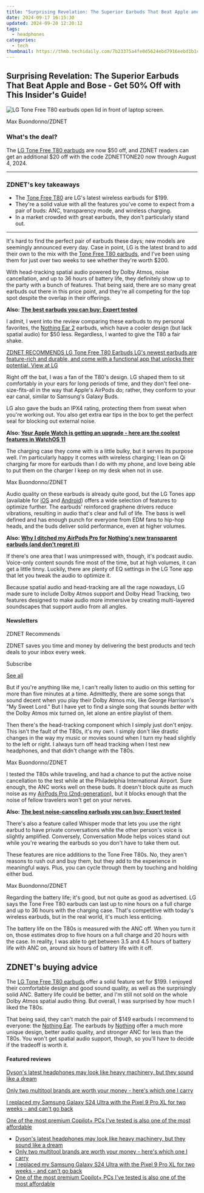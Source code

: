 ```yaml
---
title: "Surprising Revelation: The Superior Earbuds That Beat Apple and Bose - Get 50%% Off with This Insider's Guide!"
date: 2024-09-17 16:15:30
updated: 2024-09-20 12:20:12
tags:
  - headphones
categories:
  - tech
thumbnail: https://thmb.techidaily.com/7b23375a4fe0d5624ebd7916eebd1b1cd35125f11689279abfa2fa088d107ba8.jpg
---
```


## Surprising Revelation: The Superior Earbuds That Beat Apple and Bose - Get 50% Off with This Insider's Guide!

![LG Tone Free T80 earbuds open lid in front of laptop screen.](https://www.zdnet.com/a/img/resize/5e430906ecdfc7b7dfc3a2212e2582fa3ecfa064/2024/06/07/7d91d300-7d7d-4fdf-b14d-3b9348f7be06/lg-tone-free-t80-earbuds-zdnet-5.jpg?auto=webp&width=1280)

Max Buondonno/ZDNET

### What's the deal?

The [LG Tone Free T80 earbuds](https://www.jdoqocy.com/click-9041660-15865906-1721856070000?sid=zd-%5F%5FCOM%5FCLICK%5FID%5F%5F-dtp) are now $50 off, and ZDNET readers can get an additional $20 off with the code ZDNETTONE20 now through August 4, 2024\. 

---

### ZDNET's key takeaways

* The [Tone Free T80](https://www.jdoqocy.com/click-9041660-15865906-1721856070000?sid=zd-%5F%5FCOM%5FCLICK%5FID%5F%5F-dtp) are LG's latest wireless earbuds for $199\.
* They're a solid value with all the features you've come to expect from a pair of buds: ANC, transparency mode, and wireless charging.
* In a market crowded with great earbuds, they don't particularly stand out.

---

It's hard to find the perfect pair of earbuds these days; new models are seemingly announced every day. Case in point, LG is the latest brand to add their own to the mix with the [Tone Free T80 earbuds](https://www.jdoqocy.com/click-9041660-15865906-1721856070000?sid=zd-%5F%5FCOM%5FCLICK%5FID%5F%5F-dtp), and I've been using them for just over two weeks to see whether they're worth $200\. 

With head-tracking spatial audio powered by Dolby Atmos, noise cancellation, and up to 36 hours of battery life, they definitely show up to the party with a bunch of features. That being said, there are so many great earbuds out there in this price point, and they're all competing for the top spot despite the overlap in their offerings. 

**Also:** [**The best earbuds you can buy: Expert tested**](https://www.zdnet.com/article/best-earbuds/)

I admit, I went into the review comparing these earbuds to my personal favorites, the [Nothing Ear 2](https://www.zdnet.com/article/why-i-ditched-my-airpods-pro-for-nothings-new-transparent-earbuds-and-dont-regret-it/) earbuds, which have a cooler design (but lack spatial audio) for $50 less. Regardless, I wanted to give the T80 a fair shake. 

[ZDNET RECOMMENDS LG Tone Free T80 Earbuds LG's newest earbuds are feature-rich and durable, and come with a functional app that unlocks their potential. View at LG](https://www.jdoqocy.com/click-9041660-15865906-1721856070000?sid=zd-%5F%5FCOM%5FCLICK%5FID%5F%5F-dtp)

Right off the bat, I was a fan of the T80's design. LG shaped them to sit comfortably in your ears for long periods of time, and they don't feel one-size-fits-all in the way that Apple's AirPods do; rather, they conform to your ear canal, similar to Samsung's Galaxy Buds. 

LG also gave the buds an IPX4 rating, protecting them from sweat when you're working out. You also get extra ear tips in the box to get the perfect seal for blocking out external noise.

**Also: [Your Apple Watch is getting an upgrade - here are the coolest features in WatchOS 11](https://www.zdnet.com/article/your-apple-watch-is-getting-an-upgrade-here-are-the-coolest-features-in-watchos-11/)**

The charging case they come with is a little bulky, but it serves its purpose well. I'm particularly happy it comes with wireless charging; I lean on Qi charging far more for earbuds than I do with my phone, and love being able to put them on the charger I keep on my desk when not in use.

Max Buondonno/ZDNET

Audio quality on these earbuds is already quite good, but the LG Tones app (available for [iOS](https://apps.apple.com/us/app/lg-tone-free/id1498881097) and [Android](https://play.google.com/store/apps/details?id=com.lge.tonentalkplus.tonentalkfree&hl=en%5FUS)) offers a wide selection of features to optimize further. The earbuds' reinforced graphene drivers reduce vibrations, resulting in audio that's clear and full of life. The bass is well defined and has enough punch for everyone from EDM fans to hip-hop heads, and the buds deliver solid performance, even at higher volumes.

**Also:** [**Why I ditched my AirPods Pro for Nothing's new transparent earbuds (and don't regret it)**](https://www.zdnet.com/article/why-i-ditched-my-airpods-pro-for-nothings-new-transparent-earbuds-and-dont-regret-it/)

If there's one area that I was unimpressed with, though, it's podcast audio. Voice-only content sounds fine most of the time, but at high volumes, it can get a little tinny. Luckily, there are plenty of EQ settings in the LG Tone app that let you tweak the audio to optimize it. 

Because spatial audio and head-tracking are all the rage nowadays, LG made sure to include Dolby Atmos support and Dolby Head Tracking, two features designed to make audio more immersive by creating multi-layered soundscapes that support audio from all angles. 

#### Newsletters

ZDNET Recommends

ZDNET saves you time and money by delivering the best products and tech deals to your inbox every week.

 Subscribe

[See all](https://www.zdnet.com/newsletters/)

But if you're anything like me, I can't really listen to audio on this setting for more than five minutes at a time. Admittedly, there are some songs that sound decent when you play their Dolby Atmos mix, like George Harrison's "My Sweet Lord." But I have yet to find a single song that sounds _better_ with the Dolby Atmos mix turned on, let alone an entire playlist of them.

Then there's the head-tracking component which I simply just don't enjoy. This isn't the fault of the T80s, it's my own. I simply don't like drastic changes in the way my music or movies sound when I turn my head slightly to the left or right. I always turn off head tracking when I test new headphones, and that didn't change with the T80s.

Max Buondonno/ZDNET

I tested the T80s while traveling, and had a chance to put the active noise cancellation to the test while at the Philadelphia International Airport. Sure enough, the ANC works well on these buds. It doesn't block quite as much noise as my [AirPods Pro (2nd-generation)](https://www.zdnet.com/article/apple-airpods-pro-2-review/), but it blocks enough that the noise of fellow travelers won't get on your nerves.

**Also:** [**The best noise-canceling earbuds you can buy: Expert tested**](https://www.zdnet.com/article/best-noise-canceling-earbuds/)

There's also a feature called Whisper mode that lets you use the right earbud to have private conversations while the other person's voice is slightly amplified. Conversely, Conversation Mode helps voices stand out while you're wearing the earbuds so you don't have to take them out.

These features are nice additions to the Tone Free T80s. No, they aren't reasons to rush out and buy them, but they add to the experience in meaningful ways. Plus, you can cycle through them by touching and holding either bud.

Max Buondonno/ZDNET

Regarding the battery life; it's good, but not quite as good as advertised. LG says the Tone Free T80 earbuds can last up to nine hours on a full charge and up to 36 hours with the charging case. That's competitive with today's wireless earbuds, but in the real world, it's much less enticing.

The battery life on the T80s is measured with the ANC off. When you turn it on, those estimates drop to five hours on a full charge and 20 hours with the case. In reality, I was able to get between 3.5 and 4.5 hours of battery life with ANC on, around six hours of battery life with it off.

## ZDNET's buying advice

The [LG Tone Free T80 earbuds](https://www.jdoqocy.com/click-9041660-15865906-1721856070000?sid=zd-%5F%5FCOM%5FCLICK%5FID%5F%5F-dtp) offer a solid feature set for $199\. I enjoyed their comfortable design and good sound quality, as well as the surprisingly solid ANC. Battery life could be better, and I'm still not sold on the whole Dolby Atmos spatial audio thing. But overall, I was surprised by how much I liked the T80s.

That being said, they can't match the pair of $149 earbuds I recommend to everyone: the [Nothing Ear](https://www.zdnet.com/article/why-i-ditched-my-airpods-pro-for-nothings-new-transparent-earbuds-and-dont-regret-it/). The earbuds by [Nothing](https://us.nothing.tech/) offer a much more unique design, better audio quality, and stronger ANC for less than the T80s. You won't get spatial audio support, though, so you'll have to decide if the tradeoff is worth it. 

#### Featured reviews

[Dyson's latest headphones may look like heavy machinery, but they sound like a dream](https://www.zdnet.com/article/i-tested-dysons-500-flagship-headphones-and-theyre-more-competitive-than-expected/ "Dyson's latest headphones may look like heavy machinery, but they sound like a dream")

[Only two multitool brands are worth your money - here's which one I carry](https://www.zdnet.com/article/only-two-multitool-brands-are-worth-your-money-heres-which-one-i-carry/ "Only two multitool brands are worth your money - here's which one I carry")

[I replaced my Samsung Galaxy S24 Ultra with the Pixel 9 Pro XL for two weeks - and can't go back](https://www.zdnet.com/article/i-replaced-my-samsung-galaxy-s24-ultra-with-the-pixel-9-pro-xl-for-two-weeks-and-cant-go-back/ "I replaced my Samsung Galaxy S24 Ultra with the Pixel 9 Pro XL for two weeks - and can't go back")

[One of the most premium Copilot+ PCs I've tested is also one of the most affordable](https://www.zdnet.com/article/one-of-the-most-premium-copilot-pcs-ive-tested-is-also-one-of-the-most-affordable/ "One of the most premium Copilot+ PCs I've tested is also one of the most affordable")

* [Dyson's latest headphones may look like heavy machinery, but they sound like a dream](https://www.zdnet.com/article/i-tested-dysons-500-flagship-headphones-and-theyre-more-competitive-than-expected/ "Dyson's latest headphones may look like heavy machinery, but they sound like a dream")
* [Only two multitool brands are worth your money - here's which one I carry](https://www.zdnet.com/article/only-two-multitool-brands-are-worth-your-money-heres-which-one-i-carry/ "Only two multitool brands are worth your money - here's which one I carry")
* [I replaced my Samsung Galaxy S24 Ultra with the Pixel 9 Pro XL for two weeks - and can't go back](https://www.zdnet.com/article/i-replaced-my-samsung-galaxy-s24-ultra-with-the-pixel-9-pro-xl-for-two-weeks-and-cant-go-back/ "I replaced my Samsung Galaxy S24 Ultra with the Pixel 9 Pro XL for two weeks - and can't go back")
* [One of the most premium Copilot+ PCs I've tested is also one of the most affordable](https://www.zdnet.com/article/one-of-the-most-premium-copilot-pcs-ive-tested-is-also-one-of-the-most-affordable/ "One of the most premium Copilot+ PCs I've tested is also one of the most affordable")

<ins class="adsbygoogle"
     style="display:block"
     data-ad-format="autorelaxed"
     data-ad-client="ca-pub-7571918770474297"
     data-ad-slot="1223367746"></ins>



<ins class="adsbygoogle"
     style="display:block"
     data-ad-client="ca-pub-7571918770474297"
     data-ad-slot="8358498916"
     data-ad-format="auto"
     data-full-width-responsive="true"></ins>
